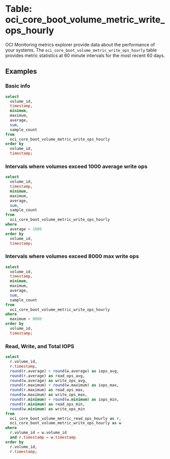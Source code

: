 # Table: oci_core_boot_volume_metric_write_ops_hourly

OCI Monitoring metrics explorer provide data about the performance of your systems. The `oci_core_boot_volume_metric_write_ops_hourly` table provides metric statistics at 60 minute intervals for the most recent 60 days.

## Examples

### Basic info

```sql
select
  volume_id,
  timestamp,
  minimum,
  maximum,
  average,
  sum,
  sample_count
from
  oci_core_boot_volume_metric_write_ops_hourly
order by
  volume_id,
  timestamp;
```

### Intervals where volumes exceed 1000 average write ops
```sql
select
  volume_id,
  timestamp,
  minimum,
  maximum,
  average,
  sum,
  sample_count
from
  oci_core_boot_volume_metric_write_ops_hourly
where
  average > 1000
order by
  volume_id,
  timestamp;
```

### Intervals where volumes exceed 8000 max write ops
```sql
select
  volume_id,
  timestamp,
  minimum,
  maximum,
  average,
  sum,
  sample_count
from
  oci_core_boot_volume_metric_write_ops_hourly
where
  maximum > 8000
order by
  volume_id,
  timestamp;
```

### Read, Write, and Total IOPS

```sql
select 
  r.volume_id,
  r.timestamp,
  round(r.average) + round(w.average) as iops_avg,
  round(r.average) as read_ops_avg,
  round(w.average) as write_ops_avg,
  round(r.maximum) + round(w.maximum) as iops_max,
  round(r.maximum) as read_ops_max,
  round(w.maximum) as write_ops_max,
  round(r.minimum) + round(w.minimum) as iops_min,
  round(r.minimum) as read_ops_min,
  round(w.minimum) as write_ops_min
from 
  oci_core_boot_volume_metric_read_ops_hourly as r,
  oci_core_boot_volume_metric_write_ops_hourly as w
where 
  r.volume_id = w.volume_id
  and r.timestamp = w.timestamp
order by
  r.volume_id,
  r.timestamp;
```